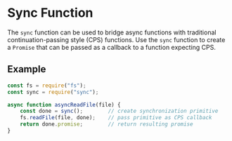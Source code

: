 Sync Function
=============
The `sync` function can be used to bridge async functions with traditional
continuation-passing style (CPS) functions.  Use the `sync` function to create
a `Promise` that can be passed as a callback to a function expecting CPS.

Example
-------
```js
const fs = require("fs");
const sync = require("sync");

async function asyncReadFile(file) {
    const done = sync();        // create synchronization primitive
    fs.readFile(file, done);    // pass primitive as CPS callback
    return done.promise;        // return resulting promise
}
```

